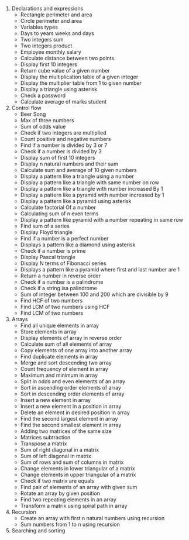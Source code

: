 1. Declarations and expressions
   * Rectangle perimeter and area
   * Circle perimeter and area
   * Variables types
   * Days to years weeks and days
   * Two integers sum
   * Two integers product
   * Employee monthly salary
   * Calculate distance between two points
   * Display first 10 integers
   * Return cube value of a given number
   * Display the multiplication table of a given integer
   * Display the multiplier table from 1 to given number
   * Display a triangle using asterisk
   * Check a password
   * Calculate average of marks student
2. Control flow
   * Beer Song
   * Max of three numbers
   * Sum of odds value
   * Check if two integers are multiplied
   * Count positive and negative numbers
   * Find if a number is divided by 3 or 7
   * Check if a number is divided by 3
   * Display sum of first 10 integers
   * Display n natural numbers and their sum
   * Calculate sum and average of 10 given numbers
   * Display a pattern like a triangle using a number
   * Display a pattern like a triangle with same number on row
   * Display a pattern like a triangle with number increased By 1
   * Display a pattern like a pyramid with number increased by 1
   * Display a pattern like a pyramid using asterisk
   * Calculate factorial Of a number
   * Calculating sum of n even terms
   * Display a pattern like pyramid with a number repeating in same row
   * Find sum of a series
   * Display Floyd triangle
   * Find if a number is a perfect number
   * Displays a pattern like a diamond using asterisk
   * Check if a number is prime
   * Display Pascal triangle
   * Display N terms of Fibonacci series
   * Displays a pattern like a pyramid where first and last number are 1
   * Return a number in reverse order
   * Check if a number is a palindrome
   * Check if a string isa palindrome
   * Sum of integer between 100 and 200 which are divisible by 9
   * Find HCF of two numbers
   * Find LCM of two numbers using HCF
   * Find LCM of two numbers
3. Arrays 
   * Find all unique elements in array
   * Store elements in array
   * Display elements of array in reverse order
   * Calculate sum of all elements of array
   * Copy elements of one array into another array
   * Find duplicate elements in array
   * Merge and sort descending two array
   * Count frequency of element in array
   * Maximum and minimum in array
   * Split in odds and even elements of an array
   * Sort in ascending order elements of array
   * Sort in descending order elements of array
   * Insert a new element in array
   * Insert a new element in a position in array
   * Delete an element in desired position in array
   * Find the second largest element in array
   * Find the second smallest element in array
   * Adding two matrices of the same size
   * Matrices subtraction
   * Transpose a matrix
   * Sum of right diagonal in a matrix
   * Sum of left diagonal in matrix
   * Sum of rows and sum of columns in matrix
   * Change elements in lower triangular of a matrix
   * Change elements in upper triangular of a matrix
   * Check if two matrix are equals
   * Find pair of elements of an array with given sum
   * Rotate an array by given position
   * Find two repeating elements in an array
   * Transform a matrix using spiral path in array
4. Recursion
   * Create an array with first n natural numbers using recursion
   * Sum numbers from 1 to n using recursion
5. Searching and sorting